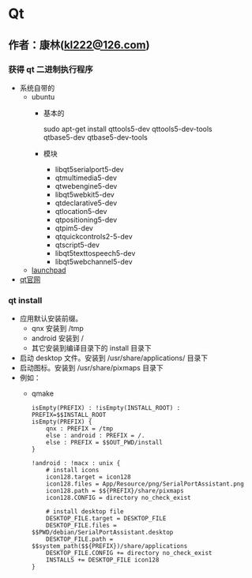 # Qt

作者：康林(kl222@126.com)
-------------------------

### 获得 qt 二进制执行程序
- 系统自带的
  + ubuntu
    - 基本的

        sudo apt-get install qttools5-dev qttools5-dev-tools \
             qtbase5-dev qtbase5-dev-tools

    - 模块
      + libqt5serialport5-dev 
      + qtmultimedia5-dev
      + qtwebengine5-dev
      + libqt5webkit5-dev
      + qtdeclarative5-dev
      + qtlocation5-dev
      + qtpositioning5-dev
      + qtpim5-dev
      + qtquickcontrols2-5-dev
      + qtscript5-dev
      + libqt5texttospeech5-dev
      + libqt5webchannel5-dev
  + [launchpad](https://launchpad.net/~beineri)
- [qt官网](http://download.qt.io/official_releases/qt/)

### qt install
- 应用默认安装前缀。
  + qnx 安装到 /tmp 
  + android 安装到 / 
  + 其它安装到编译目录下的 install 目录下
- 启动 desktop 文件。安装到 /usr/share/applications/ 目录下
- 启动图标。安装到 /usr/share/pixmaps 目录下
- 例如：
  + qmake

        isEmpty(PREFIX) : !isEmpty(INSTALL_ROOT) : PREFIX=$$INSTALL_ROOT
        isEmpty(PREFIX) {
            qnx : PREFIX = /tmp
            else : android : PREFIX = /.
            else : PREFIX = $$OUT_PWD/install
        }
        
        !android : !macx : unix {
            # install icons
            icon128.target = icon128
            icon128.files = App/Resource/png/SerialPortAssistant.png
            icon128.path = $${PREFIX}/share/pixmaps
            icon128.CONFIG = directory no_check_exist
        
            # install desktop file
            DESKTOP_FILE.target = DESKTOP_FILE
            DESKTOP_FILE.files = $$PWD/debian/SerialPortAssistant.desktop
            DESKTOP_FILE.path = $$system_path($${PREFIX})/share/applications
            DESKTOP_FILE.CONFIG += directory no_check_exist
            INSTALLS += DESKTOP_FILE icon128
        }


